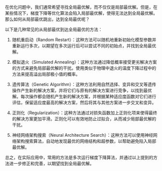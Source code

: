 在优化问题中，我们通常希望寻找全局最优解，而不仅仅是局部最优解。但是，在某些情况下，梯度下降等优化算法会陷入局部最优解，使得无法达到全局最优解。那么如何从局部最优跳出，达到全局最优呢？

以下是几种常见的从局部最优到达全局最优的方法：

1. 随机重启动（Random Restart）：这种方法可以随机地重新初始化模型参数并重新运行多次，以期望在多次运行后可以尝试不同的初始点，并找到全局最优解。
    
2. 模拟退火（Simulated Annealing）：这种方法通过降低概率接受更劣解决方案的方式来避免局部最优解的干扰。使用类似于物理中退火的温度下降过程中的方法来提高溢出局部极小值的概率。
    
3. 遗传算法（Genetic Algorithm）：这种方法利用自然选择、变异和交叉等遗传操作产生新的解决方案，并将它们与原有的解决方案进行竞争，以找到最优解。每次操作都会随机产生新的解决方案，并根据某种适应度函数对它们进行评估，保留适应度最高的解决方案，然后将其与其他方案进一步交叉和变异。
    
4. 正则化（Regularization）：这种方法通过对损失函数加上正则化项来使得最终的解决方案更加平滑。正则化可以有效地防止过拟合，从而减少局部最优解的干扰。
    
5. 神经网络架构搜索（Neural Architecture Search）：这种方法可以使用神经网络架构搜索算法，自动地发现最优的网络结构和超参数，以帮助避免陷入局部最优解。
    

总之，在实际应用中，常用的方法是多次运行梯度下降算法，并通过以上提到的方法进一步修正和完善，以期望找到全局最优解。